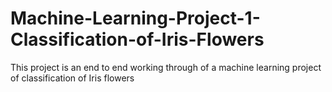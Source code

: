 # Machine-Learning-Project-1-Classification-of-Iris-Flowers
This project is an end to end working through of a machine learning project of classification of Iris flowers
